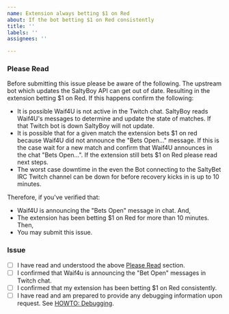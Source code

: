 ```yaml
---
name: Extension always betting $1 on Red
about: If the bot betting $1 on Red consistently
title: ''
labels: ''
assignees: ''

---
```


### Please Read

Before submitting this issue please be aware of the following. The upstream bot which updates the SaltyBoy API can get out of date. Resulting in the extension betting $1 on Red. If this happens confirm the following:

- It is possible Waif4U is not active in the Twitch chat. SaltyBoy reads Waif4U's messages to determine and update the state of matches. If that Twitch bot is down SaltyBoy will not update.
- It is possible that for a given match the extension bets $1 on red because Waif4U did not announce the "Bets Open..." message. If this is the case wait for a new match and confirm that Waif4U announces in the chat "Bets Open...". If the extension still bets $1 on Red please read next steps.
- The worst case downtime in the even the Bot connecting to the SaltyBet IRC Twitch channel can be down for before recovery kicks in is up to 10 minutes.

Therefore, if you've verified that:

- Waif4U is announcing the "Bets Open" message in chat. And,
- The extension has been betting $1 on Red for more than 10 minutes. Then,
- You may submit this issue.

### Issue

- [ ] I have read and understood the above [Please Read](#please-read) section.
- [ ] I confirmed that Waif4u is announcing the "Bet Open" messages in Twitch chat.
- [ ] I confirmed that my extension has been betting $1 on Red consistently.
- [ ] I have read and am prepared to provide any debugging information upon request. See [HOWTO: Debugging](https://github.com/FranciscoAT/saltyboy/wiki/HOWTO:-Debugging#dump-settings).
